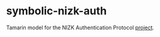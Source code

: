# symbolic-nizk-auth

Tamarin model for the NIZK Authentication Protocol [project](https://gitlabci.exxeta.com/firas.hamila/nizk_authentication/).
